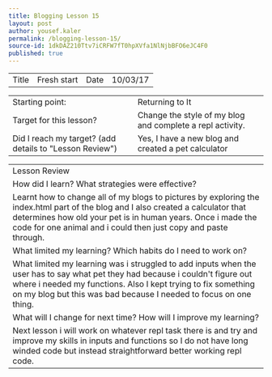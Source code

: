 ```yaml
---
title: Blogging Lesson 15
layout: post
author: yousef.kaler
permalink: /blogging-lesson-15/
source-id: 1dkDAZ210Ttv7iCRFW7fT0hpXVfa1NlNjbBFO6eJC4F0
published: true
---
```

<table>
  <tr>
    <td>Title</td>
    <td>Fresh start</td>
    <td>Date</td>
    <td>10/03/17</td>
  </tr>
</table>


<table>
  <tr>
    <td>Starting point:</td>
    <td>Returning to It </td>
  </tr>
  <tr>
    <td>Target for this lesson?</td>
    <td>Change the style of my blog and complete a repl activity.</td>
  </tr>
  <tr>
    <td>Did I reach my target? 
(add details to "Lesson Review")</td>
    <td>Yes, I have a new blog and created  a pet calculator</td>
  </tr>
</table>


<table>
  <tr>
    <td>Lesson Review</td>
  </tr>
  <tr>
    <td>How did I learn? What strategies were effective? </td>
  </tr>
  <tr>
    <td> Learnt how to change all of my blogs to pictures by exploring the index.html part of the blog and I also created a calculator that determines how old your pet is in human years. Once i made the code for one animal and i could then just copy and paste through.


</td>
  </tr>
  <tr>
    <td>What limited my learning? Which habits do I need to work on? </td>
  </tr>
  <tr>
    <td>What limited my learning was i struggled to add inputs when the user has to say what pet they had because i couldn't figure out where i needed my functions. Also I kept trying to fix something on my blog but this was bad because I needed to focus on one thing.</td>
  </tr>
  <tr>
    <td>What will I change for next time? How will I improve my learning?</td>
  </tr>
  <tr>
    <td>Next lesson i will work on whatever repl task there is and try and improve my skills in inputs and functions so I do not have long winded code but instead straightforward better working repl code. </td>
  </tr>
</table>



